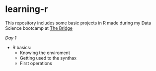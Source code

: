 # learning-r
This repository includes some basic projects in R made during my Data Science bootcamp at [The Bridge](https://thebridge.tech/)

*Day 1*
- R basics:
  - Knowing the enviroment
  - Getting used to the synthax
  - First operations

